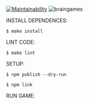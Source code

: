 [![Maintainability](https://api.codeclimate.com/v1/badges/a99a88d28ad37a79dbf6/maintainability)](https://codeclimate.com/github/dimassspb/frontend-project-lvl2/maintainability)
![braingames](https://github.com/dimassspb/frontend-project-lvl2/workflows/project2/badge.svg)


INSTALL DEPENDENCES:
	
	$ make install

LINT CODE:
	
	$ make lint


SETUP:
	
	$ npm publish --dry-run

	$ npm link
	

RUN GAME:

